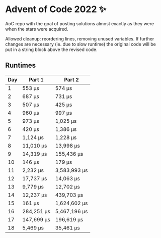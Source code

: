 # Advent of Code 2022 ✨

AoC repo with the goal of posting solutions almost exactly as they were when the stars were acquired.

Allowed cleanup: reordering lines, removing unused variables. If further changes are necessary (ie. due to slow runtime) the original code will be put in a string block above the revised code.

## Runtimes
|   Day | Part 1     | Part 2       |
|-------|------------|--------------|
|     1 | 553 µs     | 574 µs       |
|     2 | 687 µs     | 731 µs       |
|     3 | 507 µs     | 425 µs       |
|     4 | 960 µs     | 997 µs       |
|     5 | 973 µs     | 1,025 µs     |
|     6 | 420 µs     | 1,386 µs     |
|     7 | 1,124 µs   | 1,228 µs     |
|     8 | 11,010 µs  | 13,998 µs    |
|     9 | 14,319 µs  | 155,436 µs   |
|    10 | 146 µs     | 179 µs       |
|    11 | 2,232 µs   | 3,583,993 µs |
|    12 | 17,737 µs  | 14,063 µs    |
|    13 | 9,779 µs   | 12,702 µs    |
|    14 | 12,237 µs  | 439,703 µs   |
|    15 | 161 µs     | 1,624,602 µs |
|    16 | 284,251 µs | 5,467,196 µs |
|    17 | 147,699 µs | 196,619 µs   |
|    18 | 5,469 µs   | 35,461 µs    |